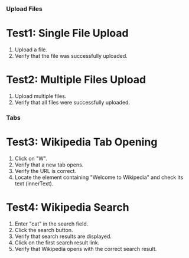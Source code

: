 ### Upload Files
# Test1: Single File Upload
1. Upload a file.
2. Verify that the file was successfully uploaded.

# Test2: Multiple Files Upload
1. Upload multiple files.
2. Verify that all files were successfully uploaded.

### Tabs
# Test3: Wikipedia Tab Opening
1. Click on "W".
2. Verify that a new tab opens.
3. Verify the URL is correct.
4. Locate the element containing "Welcome to Wikipedia" and check its text (innerText).

# Test4: Wikipedia Search
1. Enter "cat" in the search field.
2. Click the search button.
3. Verify that search results are displayed.
4. Click on the first search result link.
5. Verify that Wikipedia opens with the correct search result.

